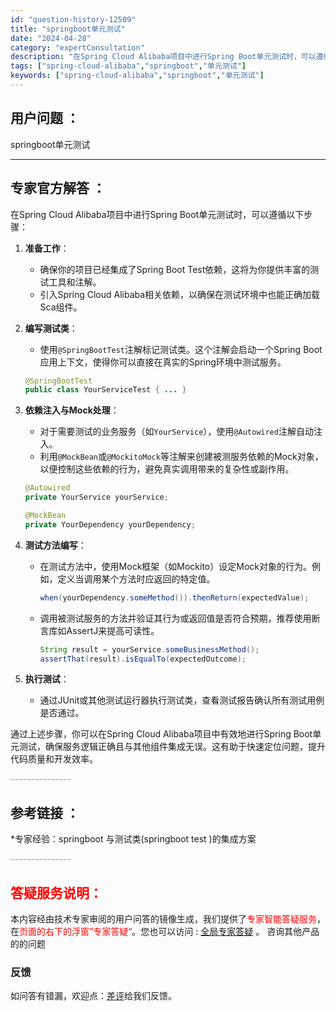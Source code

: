 ```yaml
---
id: "question-history-12509"
title: "springboot单元测试"
date: "2024-04-28"
category: "expertConsultation"
description: "在Spring Cloud Alibaba项目中进行Spring Boot单元测试时，可以遵循以下步骤：1. **准备工作**：   - 确保你的项目已经集成了Spring Boot Test依赖，这将为你提供丰富的测试工具和注解。   - 引入Spring Cloud Alibaba相关依赖，以确"
tags: ["spring-cloud-alibaba","springboot","单元测试"]
keywords: ["spring-cloud-alibaba","springboot","单元测试"]
---
```


## 用户问题 ： 
 springboot单元测试  

---------------
## 专家官方解答 ：

在Spring Cloud Alibaba项目中进行Spring Boot单元测试时，可以遵循以下步骤：

1. **准备工作**：
   - 确保你的项目已经集成了Spring Boot Test依赖，这将为你提供丰富的测试工具和注解。
   - 引入Spring Cloud Alibaba相关依赖，以确保在测试环境中也能正确加载Sca组件。

2. **编写测试类**：
   - 使用`@SpringBootTest`注解标记测试类。这个注解会启动一个Spring Boot应用上下文，使得你可以直接在真实的Spring环境中测试服务。
   ```java
   @SpringBootTest
   public class YourServiceTest { ... }
   ```

3. **依赖注入与Mock处理**：
   - 对于需要测试的业务服务（如`YourService`），使用`@Autowired`注解自动注入。
   - 利用`@MockBean`或`@MockitoMock`等注解来创建被测服务依赖的Mock对象，以便控制这些依赖的行为，避免真实调用带来的复杂性或副作用。
   ```java
   @Autowired
   private YourService yourService;

   @MockBean
   private YourDependency yourDependency;
   ```

4. **测试方法编写**：
   - 在测试方法中，使用Mock框架（如Mockito）设定Mock对象的行为。例如，定义当调用某个方法时应返回的特定值。
     ```java
     when(yourDependency.someMethod()).thenReturn(expectedValue);
     ```
   - 调用被测试服务的方法并验证其行为或返回值是否符合预期，推荐使用断言库如AssertJ来提高可读性。
     ```java
     String result = yourService.someBusinessMethod();
     assertThat(result).isEqualTo(expectedOutcome);
     ```

5. **执行测试**：
   - 通过JUnit或其他测试运行器执行测试类，查看测试报告确认所有测试用例是否通过。

通过上述步骤，你可以在Spring Cloud Alibaba项目中有效地进行Spring Boot单元测试，确保服务逻辑正确且与其他组件集成无误。这有助于快速定位问题，提升代码质量和开发效率。


<font color="#949494">---------------</font> 


## 参考链接 ：

*专家经验：springboot 与测试类(springboot test )的集成方案 


 <font color="#949494">---------------</font> 
 


## <font color="#FF0000">答疑服务说明：</font> 

本内容经由技术专家审阅的用户问答的镜像生成，我们提供了<font color="#FF0000">专家智能答疑服务</font>，在<font color="#FF0000">页面的右下的浮窗”专家答疑“</font>。您也可以访问 : [全局专家答疑](https://answer.opensource.alibaba.com/docs/intro) 。 咨询其他产品的的问题

### 反馈
如问答有错漏，欢迎点：[差评](https://ai.nacos.io/user/feedbackByEnhancerGradePOJOID?enhancerGradePOJOId=12602)给我们反馈。
